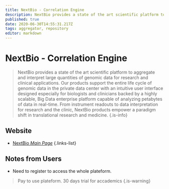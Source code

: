 ```yaml
---
title: NextBio - Correlation Engine
description: NextBio provides a state of the art scientific platform to aggregate and interpret large quantities of genomic data for research and clinical applications.
published: true
date: 2020-06-30T14:55:31.217Z
tags: aggregator, repository
editor: markdown
---
```


# NextBio - Correlation Engine

> NextBio provides a state of the art scientific platform to aggregate and interpret large quantities of genomic data for research and clinical applications. Our products support the entire life cycle of genomic data in the private data center with an intuitive user interface designed especially for biologists and clinicians backed by a highly scalable, Big Data enterprise platform capable of analyzing petabytes of data in real-time. From instrument readouts to data interpretation for research and the clinic, NextBio products empower a paradigm shift in translational research and medicine.
{.is-info}

 

## Website 

- [NextBio *Main Page*](http://www.nextbio.com/b/nextbio.nb)
 {.links-list}
 
 ## Notes from Users
 - Need to register to access the whole plateform.
>  Pay to use plateform. 30 days trial for accademics
{.is-warning}


 